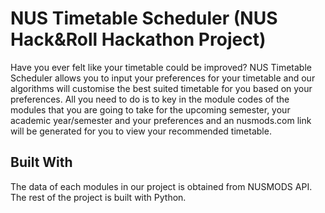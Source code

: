 # NUS Timetable Scheduler (NUS Hack&Roll Hackathon Project)

Have you ever felt like your timetable could be improved? NUS Timetable Scheduler allows you to 
input your preferences for your timetable and our algorithms will customise the best suited timetable for you based on your
preferences. All you need to do is to key in the module codes of the modules that you are going to take for the upcoming 
semester, your academic year/semester and your preferences and an nusmods.com link will be generated for you to view your 
recommended timetable.

## Built With

The data of each modules in our project is obtained from NUSMODS API. The rest of the project is built with Python.
